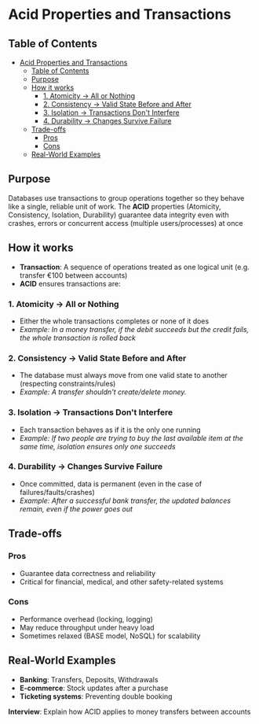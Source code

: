 # Acid Properties and Transactions

## Table of Contents
- [Acid Properties and Transactions](#acid-properties-and-transactions)
  - [Table of Contents](#table-of-contents)
  - [Purpose](#purpose)
  - [How it works](#how-it-works)
    - [1. Atomicity → All or Nothing](#1-atomicity--all-or-nothing)
    - [2. Consistency → Valid State Before and After](#2-consistency--valid-state-before-and-after)
    - [3. Isolation → Transactions Don't Interfere](#3-isolation--transactions-dont-interfere)
    - [4. Durability → Changes Survive Failure](#4-durability--changes-survive-failure)
  - [Trade-offs](#trade-offs)
    - [Pros](#pros)
    - [Cons](#cons)
  - [Real-World Examples](#real-world-examples)

## Purpose
Databases use transactions to group operations together so they behave like a single, reliable unit of work.
The **ACID** properties (Atomicity, Consistency, Isolation, Durability) guarantee data integrity even with crashes, errors or concurrent access (multiple users/processes) at once

## How it works
- **Transaction**: A sequence of operations treated as one logical unit (e.g. transfer €100 between accounts)
- **ACID** ensures transactions are:
### 1. Atomicity &rightarrow; All or Nothing
- Either the whole transactions completes or none of it does
- *Example: In a money transfer, if the debit succeeds but the credit fails, the whole transaction is rolled back*

### 2. Consistency &rightarrow; Valid State Before and After
- The database must always move from one valid state to another (respecting constraints/rules)
- *Example: A transfer shouldn't create/delete money.*

### 3. Isolation &rightarrow; Transactions Don't Interfere
- Each transaction behaves as if it is the only one running
- *Example: If two people are trying to buy the last available item at the same time, isolation ensures only one succeeds*

### 4. Durability &rightarrow; Changes Survive Failure
- Once committed, data is permanent (even in the case of failures/faults/crashes)
- *Example: After a successful bank transfer, the updated balances remain, even if the power goes out*

## Trade-offs
### Pros
- Guarantee data correctness and reliability
- Critical for financial, medical, and other safety-related systems
### Cons
- Performance overhead (locking, logging)
- May reduce throughput under heavy load
- Sometimes relaxed (BASE model, NoSQL) for scalability

## Real-World Examples
- **Banking**: Transfers, Deposits, Withdrawals
- **E-commerce**: Stock updates after a purchase
- **Ticketing systems**: Preventing double booking

**Interview**: Explain how ACID applies to money transfers between accounts
